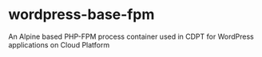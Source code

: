 # wordpress-base-fpm
An Alpine based PHP-FPM process container used in CDPT for WordPress applications on Cloud Platform
